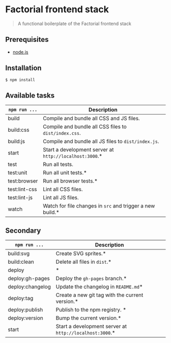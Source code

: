 # Factorial frontend stack 

> A functional boilerplate of the Factorial frontend stack 

## Prerequisites

* [node.js](https://nodejs.org/en/)

## Installation

    $ npm install

## Available tasks

`npm run ...` | Description
---|---
build | Compile and bundle all CSS and JS files.
build:css | Compile and bundle all CSS files to `dist/index.css`.
build:js | Compile and bundle all JS files to `dist/index.js`.
start | Start a development server at `http://localhost:3000`.*
test | Run all tests.
test:unit | Run all unit tests.*
test:browser | Run all browser tests.*
test:lint-css | Lint all CSS files.
test:lint-js | Lint all JS files.
watch | Watch for file changes in `src` and trigger a new build.*

## Secondary

`npm run ...` | Description
---|---
build:svg | Create SVG sprites.*
build:clean | Delete all files in `dist`.*
deploy | *
deploy:gh-pages | Deploy the `gh-pages` branch.*
deploy:changelog | Update the changelog in `README.md`*
deploy:tag | Create a new git tag with the current version.*
deploy:publish | Publish to the npm registry. *
deploy:version | Bump the current version.*
start | Start a development server at `http://localhost:3000`.*
